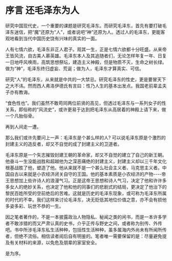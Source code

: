 # 序言 还毛泽东为人

研究中国现代史，一个重要的课题是研究毛泽东。而研究毛泽东，首先有要打破毛泽东迷信，把“魔”还原为“人”，或者说吧“神”还原为人。透过人的毛泽东，更能客观地看到当代中国历史饶有兴味的真实的一面。

人有七情六欲，毛泽东非正人君子。观其一生，正是七情六欲都十分旺盛。从来帝王皆风流，自古美人慕英雄。毛泽东本人及其追随者们，无论怎样年复一年、日复一日地呼风唤雨，高筑思想祭坛，建造主义神殿，但是物质不灭，生命之树长绿。做为“神”，毛泽东终归虚妄、荒诞；做为人，毛泽东才算真实、可信。

研究“人”的毛泽东，从来就是中共的一大禁忌。研究毛泽东的性史，更是要冒天下之大不讳。然而西人弗洛伊德氏有言曰：性乃人生的基本出发点。我国老前辈孟夫子亦有教诲。

“食色性也”。我们虽然不敢苟同两位前贤的高见，但透过毛泽东与一系列女子的性关系，即俗称的“风流史”，或许更易于达到把毛泽东从高居着的神殿上请下来，做一个凡胎俗骨。

再到人间走一遭。

那么我们或许先要问上一声：毛泽东是个甚么样的人?  可以说毛泽东原是个激烈的封建主义的造反者，却又不自觉的成了封建主义的卫道者。

毛泽东原是一个矢志摧毁封建王朝的革命家，却又不自觉的建立了自己的新王朝。他奋斗一生没能战胜和超越他为之深恶痛绝的封建主义，封建主义却以三千年文化根基战胜了他，塑造了他。他从来就不是一个甚么社会主义者、马克思主义者。中国自古以来就是小农经济闭关自守的王国。他的基本素质是小农经济的产物----帝王思想加上些许诗人的浪漫气习。正是这帝王思想和诗人气习，决定了他和许许多多女人的绝妙关系，也决定了他和他的同事们的悲剧式的结局，更决定了他治下的黎民百姓所受的空前绝后的苦难。这就是历史的毛泽东现象，或可称为毛泽东所属的时代的不幸。我们这样来讨论毛泽东，决无贬低其地位价值之意，亦不会有损他多姿多彩、玩世不恭的一生。

因之笔者著作的，不是一本披露政治人物隐私、秘闻之类的闲书，而是一本许多学者不敢涉猎的而又严肃认真的史书，介乎正传与野史之间，或者称为别传、外传吧。书中所涉毛泽东私生活种种，包括性生活种种，虽多属海内外尚未有所闻所传者，但绝不流俗。相信读者阅后自有明鉴的。笔者唯一需要保留的是：尽量避免提及有关材料的来源，以免危及朋辈的家室安全。

是为序。
